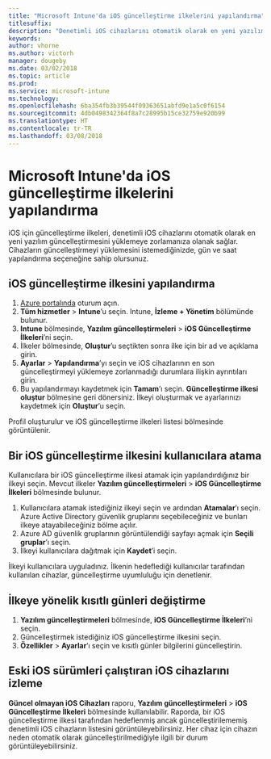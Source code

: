 ```yaml
---
title: "Microsoft Intune'da iOS güncelleştirme ilkelerini yapılandırma"
titlesuffix: 
description: "Denetimli iOS cihazlarını otomatik olarak en yeni yazılım güncelleştirmesini yüklemeye zorlamak üzere iOS için güncelleştirme ilkelerini yapılandırın."
keywords: 
author: vhorne
ms.author: victorh
manager: dougeby
ms.date: 03/02/2018
ms.topic: article
ms.prod: 
ms.service: microsoft-intune
ms.technology: 
ms.openlocfilehash: 6ba354fb3b39544f09363651abfd9e1a5c0f6154
ms.sourcegitcommit: 4db0498342364f8a7c28995b15ce32759e920b99
ms.translationtype: HT
ms.contentlocale: tr-TR
ms.lasthandoff: 03/08/2018
---
```

# <a name="configure-ios-update-policies-in-microsoft-intune"></a>Microsoft Intune'da iOS güncelleştirme ilkelerini yapılandırma
iOS için güncelleştirme ilkeleri, denetimli iOS cihazlarını otomatik olarak en yeni yazılım güncelleştirmesini yüklemeye zorlamanıza olanak sağlar. Cihazların güncelleştirmeyi yüklemesini istemediğinizde, gün ve saat yapılandırma seçeneğine sahip olursunuz.

## <a name="configure-the-ios-update-policy"></a>iOS güncelleştirme ilkesini yapılandırma
1. [Azure portalında](https://portal.azure.com) oturum açın.
2. **Tüm hizmetler** > **Intune**’u seçin. Intune, **İzleme + Yönetim** bölümünde bulunur.
2. **Intune** bölmesinde, **Yazılım güncelleştirmeleri** > **iOS Güncelleştirme İlkeleri**’ni seçin.
4. İlkeler bölmesinde, **Oluştur**’u seçtikten sonra ilke için bir ad ve açıklama girin.
5. **Ayarlar** > **Yapılandırma**’yı seçin ve iOS cihazlarının en son güncelleştirmeyi yüklemeye zorlanmadığı durumlara ilişkin ayrıntıları girin.
6. Bu yapılandırmayı kaydetmek için **Tamam**’ı seçin. **Güncelleştirme ilkesi oluştur** bölmesine geri dönersiniz. İlkeyi oluşturmak ve ayarlarınızı kaydetmek için **Oluştur**’u seçin.

Profil oluşturulur ve iOS güncelleştirme ilkeleri listesi bölmesinde görüntülenir.

## <a name="assign-an-ios-update-policy-to-users"></a>Bir iOS güncelleştirme ilkesini kullanıcılara atama
Kullanıcılara bir iOS güncelleştirme ilkesi atamak için yapılandırdığınız bir ilkeyi seçin. Mevcut ilkeler **Yazılım güncelleştirmeleri** > **iOS Güncelleştirme İlkeleri** bölmesinde bulunur.
1. Kullanıcılara atamak istediğiniz ilkeyi seçin ve ardından **Atamalar**’ı seçin. Azure Active Directory güvenlik gruplarını seçebileceğiniz ve bunları ilkeye atayabileceğiniz bölme açılır.
2. Azure AD güvenlik gruplarının görüntülendiği sayfayı açmak için **Seçili gruplar**’ı seçin.
3. İlkeyi kullanıcılara dağıtmak için **Kaydet**’i seçin.

İlkeyi kullanıcılara uyguladınız. İlkenin hedeflediği kullanıcılar tarafından kullanılan cihazlar, güncelleştirme uyumluluğu için denetlenir.

## <a name="change-the-restricted-days-for-the-policy"></a>İlkeye yönelik kısıtlı günleri değiştirme
1. **Yazılım güncelleştirmeleri** bölmesinde, **iOS Güncelleştirme İlkeleri**’ni seçin.
2. Güncelleştirmek istediğiniz iOS güncelleştirme ilkesini seçin.
3. **Özellikler** > **Ayarlar**’ı seçin ve kısıtlı günler bilgilerini güncelleştirin.

## <a name="monitor-ios-devices-with-older-ios-versions"></a>Eski iOS sürümleri çalıştıran iOS cihazlarını izleme
<!-- 1352223 -->
**Güncel olmayan iOS Cihazları** raporu, **Yazılım güncelleştirmeleri** > **iOS Güncelleştirme İlkeleri** bölmesinde kullanılabilir. Raporda, bir iOS güncelleştirme ilkesi tarafından hedeflenmiş ancak güncelleştirilememiş denetimli iOS cihazların listesini görüntüleyebilirsiniz. Her cihaz için cihazın neden otomatik olarak güncelleştirilmediğiyle ilgili bir durum görüntüleyebilirsiniz.
